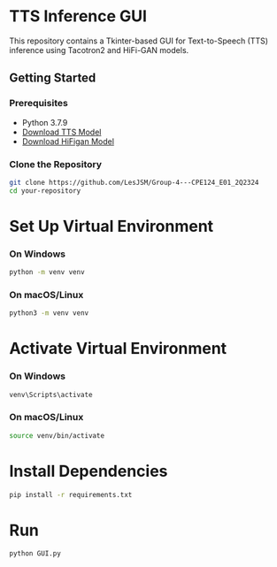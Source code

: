 # TTS Inference GUI

This repository contains a Tkinter-based GUI for Text-to-Speech (TTS) inference using Tacotron2 and HiFi-GAN models.

## Getting Started

### Prerequisites

- Python 3.7.9
- [Download TTS Model](https://drive.google.com/file/d/1-5bqoCPqDSsZrpR-9PpBYipDP3UrP-lz/view?usp=drive_link)
- [Download HiFigan Model](https://drive.google.com/file/d/1-5bqoCPqDSsZrpR-9PpBYipDP3UrP-lz/view?usp=drive_link)

### Clone the Repository

```bash
git clone https://github.com/LesJSM/Group-4---CPE124_E01_2Q2324
cd your-repository
```

# Set Up Virtual Environment
### On Windows
```bash
python -m venv venv
```

### On macOS/Linux
```bash
python3 -m venv venv
```

# Activate Virtual Environment
### On Windows
```bash
venv\Scripts\activate
```

### On macOS/Linux
```bash
source venv/bin/activate
```

# Install Dependencies
```bash
pip install -r requirements.txt
```

# Run
```bash
python GUI.py
```
